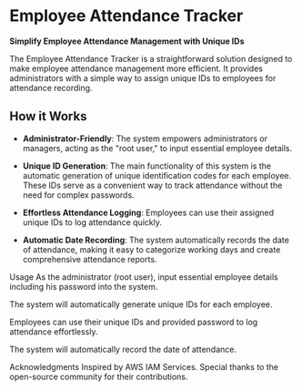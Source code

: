 # Employee Attendance Tracker

**Simplify Employee Attendance Management with Unique IDs**

The Employee Attendance Tracker is a straightforward solution designed to make employee attendance management more efficient. It provides administrators with a simple way to assign unique IDs to employees for attendance recording.

## How it Works

- **Administrator-Friendly**: The system empowers administrators or managers, acting as the "root user," to input essential employee details.

- **Unique ID Generation**: The main functionality of this system is the automatic generation of unique identification codes for each employee. These IDs serve as a convenient way to track attendance without the need for complex passwords.

- **Effortless Attendance Logging**: Employees can use their assigned unique IDs to log attendance quickly.

- **Automatic Date Recording**: The system automatically records the date of attendance, making it easy to categorize working days and create comprehensive attendance reports.

Usage
As the administrator (root user), input essential employee details including his password into the system.

The system will automatically generate unique IDs for each employee.

Employees can use their unique IDs and provided password to log attendance effortlessly.

The system will automatically record the date of attendance.

Acknowledgments
Inspired by AWS IAM Services.
Special thanks to the open-source community for their contributions.
